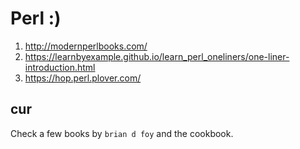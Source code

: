 # Perl :)

1. http://modernperlbooks.com/
1. https://learnbyexample.github.io/learn_perl_oneliners/one-liner-introduction.html
1. https://hop.perl.plover.com/

## cur
Check a few books by `brian d foy` and the cookbook.
